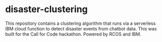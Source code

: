 # disaster-clustering
This repository contains a clustering algorithm that runs via a serverless IBM cloud function to detect disaster events from chatbot data. This was built for the Call for Code hackathon. Powered by RCOS and IBM.
